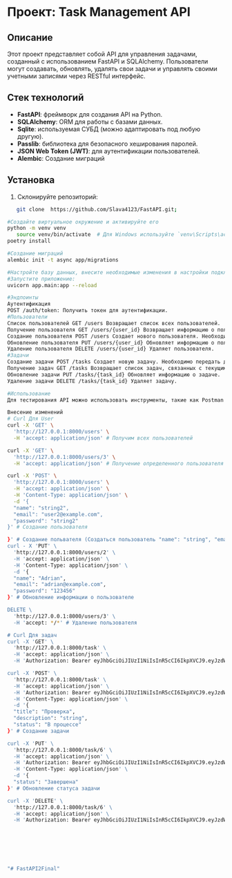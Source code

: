 # Проект: Task Management API

## Описание

Этот проект представляет собой API для управления задачами, созданный с использованием FastAPI и SQLAlchemy. Пользователи могут создавать, обновлять, удалять свои задачи и управлять своими учетными записями через RESTful интерфейс.

## Стек технологий

- **FastAPI**: фреймворк для создания API на Python.
- **SQLAlchemy**: ORM для работы с базами данных.
- **Sqlite**: используемая СУБД (можно адаптировать под любую другую).
- **Passlib**: библиотека для безопасного хеширования паролей.
- **JSON Web Token (JWT)**: для аутентификации пользователей.
- **Alembic**: Создание миграций
## Установка

1. Склонируйте репозиторий:
```bash
   git clone  https://github.com/Slava4123/FastAPI.git;

#Создайте виртуальное окружение и активируйте его
python -m venv venv
   source venv/bin/activate  # Для Windows используйте `venv\Scripts\activate`
poetry install

#Создание миграций
alembic init -t async app/migrations

#Настройте базу данных, внесите необходимые изменения в настройки подключения, если необходимо.
#Запустите приложение:
uvicorn app.main:app --reload

#Эндпоинты
Аутентификация
POST /auth/token: Получить токен для аутентификации.
#Пользователи
Список пользователей GET /users Возвращает список всех пользователей.
Получение пользователя GET /users/{user_id} Возвращает информацию о пользователе по его ID.
Создание пользователя POST /users Создает нового пользователя. Необходимо передать name, email, и password.
Обновление пользователя PUT /users/{user_id} Обновляет информацию о пользователе.
Удаление пользователя DELETE /users/{user_id} Удаляет пользователя.
#Задачи
Создание задачи POST /tasks Создает новую задачу. Необходимо передать данные задачи, включая status (можно использовать: "Новая", "В процессе", "Завершена").
Получение задач GET /tasks Возвращает список задач, связанных с текущим пользователем.
Обновление задачи PUT /tasks/{task_id} Обновляет информацию о задаче.
Удаление задачи DELETE /tasks/{task_id} Удаляет задачу.

#Использование
Для тестирования API можно использовать инструменты, такие как Postman или cURL. Не забудьте передать пользователя JSON Web Token для доступа к защищенным маршрутам.

Внесение изменений
# Curl Для User
curl -X 'GET' \
  'http://127.0.0.1:8000/users' \
  -H 'accept: application/json' # Получим всех пользователей

curl -X 'GET' \
  'http://127.0.0.1:8000/users/3' \
  -H 'accept: application/json' # Получение определенного пользователя

curl -X 'POST' \
  'http://127.0.0.1:8000/users' \
  -H 'accept: application/json' \
  -H 'Content-Type: application/json' \
  -d '{
  "name": "string2",
  "email": "user2@example.com",
  "password": "string2"
}' # Создание пользователя

}' # Создание польвателя (Создаться пользователь "name": "string", "email": "user2@example.com", "password": "string")
curl - X 'PUT' \
  'http://127.0.0.1:8000/users/2' \
  -H 'accept: application/json' \
  -H 'Content-Type: application/json' \
  -d '{
  "name": "Adrian",
  "email": "adrian@example.com",
  "password": "123456"
}' # Обновление информации о пользователе

DELETE \
  'http://127.0.0.1:8000/users/3' \
  -H 'accept: */*' # Удаление пользователя

# Curl Для задач
curl -X 'GET' \
  'http://127.0.0.1:8000/task' \
  -H 'accept: application/json' \
  -H 'Authorization: Bearer eyJhbGciOiJIUzI1NiIsInR5cCI6IkpXVCJ9.eyJzdWIiOiJTbGF2YSIsImlkIjoxLCJleHAiOjE3MjY0MTA1NTB9.0l1soiUS1ZNdLUVnTra9cShBddO3f-tdakP43bAZqCg' # Посмотреть все задачи

curl -X 'POST' \
  'http://127.0.0.1:8000/task' \
  -H 'accept: application/json' \
  -H 'Authorization: Bearer eyJhbGciOiJIUzI1NiIsInR5cCI6IkpXVCJ9.eyJzdWIiOiJTbGF2YSIsImlkIjoxLCJleHAiOjE3MjY0MTA1NTB9.0l1soiUS1ZNdLUVnTra9cShBddO3f-tdakP43bAZqCg' \
  -H 'Content-Type: application/json' \
  -d '{
  "title": "Проверка",
  "description": "string",
  "status": "В процессе"
}' # Создание задачи

curl -X 'PUT' \
  'http://127.0.0.1:8000/task/6' \
  -H 'accept: application/json' \
  -H 'Authorization: Bearer eyJhbGciOiJIUzI1NiIsInR5cCI6IkpXVCJ9.eyJzdWIiOiJTbGF2YSIsImlkIjoxLCJleHAiOjE3MjY0MTA1NTB9.0l1soiUS1ZNdLUVnTra9cShBddO3f-tdakP43bAZqCg' \
  -H 'Content-Type: application/json' \
  -d '{
  "status": "Завершена"
}' # Обновление статуса задачи

curl -X 'DELETE' \
  'http://127.0.0.1:8000/task/6' \
  -H 'accept: application/json' \
  -H 'Authorization: Bearer eyJhbGciOiJIUzI1NiIsInR5cCI6IkpXVCJ9.eyJzdWIiOiJTbGF2YSIsImlkIjoxLCJleHAiOjE3MjY0MTA1NTB9.0l1soiUS1ZNdLUVnTra9cShBddO3f-tdakP43bAZqCg' # Удаление задачи







"# FastAPI2Final" 
